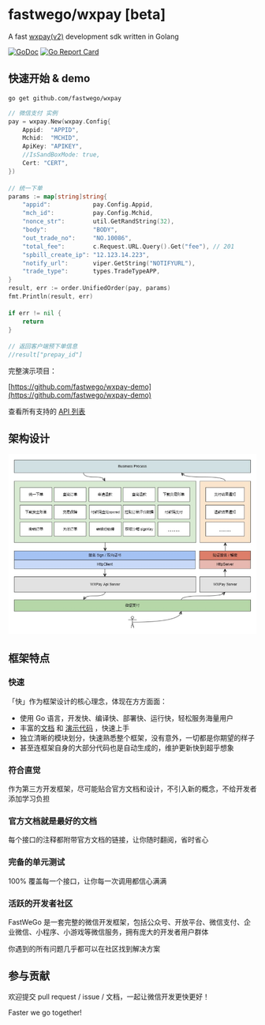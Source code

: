 # fastwego/wxpay [beta]

A fast [wxpay(v2)](https://pay.weixin.qq.com/wiki/doc/api/index.html) development sdk written in Golang

[![GoDoc](https://pkg.go.dev/badge/github.com/fastwego/wxpay?status.svg)](https://pkg.go.dev/github.com/fastwego/wxpay?tab=doc)
[![Go Report Card](https://goreportcard.com/badge/github.com/fastwego/wxpay)](https://goreportcard.com/report/github.com/fastwego/wxpay)
## 快速开始 & demo

```shell script
go get github.com/fastwego/wxpay
```

```go
// 微信支付 实例
pay = wxpay.New(wxpay.Config{
    Appid:  "APPID",
    Mchid:  "MCHID",
    ApiKey: "APIKEY",
    //IsSandBoxMode: true,
    Cert: "CERT",
})

// 统一下单
params := map[string]string{
    "appid":            pay.Config.Appid,
    "mch_id":           pay.Config.Mchid,
    "nonce_str":        util.GetRandString(32),
    "body":             "BODY",
    "out_trade_no":     "NO.10086",
    "total_fee":        c.Request.URL.Query().Get("fee"), // 201
    "spbill_create_ip": "12.123.14.223",
    "notify_url":       viper.GetString("NOTIFYURL"),
    "trade_type":       types.TradeTypeAPP,
}
result, err := order.UnifiedOrder(pay, params)
fmt.Println(result, err)

if err != nil {
    return
}

// 返回客户端预下单信息
//result["prepay_id"]

```

完整演示项目：

[https://github.com/fastwego/wxpay-demo](https://github.com/fastwego/wxpay-demo)

查看所有支持的 [API 列表](./doc/apilist.md)

## 架构设计

![sdk](./doc/img/sdk.jpg)


## 框架特点

### 快速

「快」作为框架设计的核心理念，体现在方方面面：

- 使用 Go 语言，开发快、编译快、部署快、运行快，轻松服务海量用户
- 丰富的[文档](https://pkg.go.dev/github.com/fastwego/wxpay) 和 [演示代码](https://github.com/fastwego/wxpay-demo) ，快速上手
- 独立清晰的模块划分，快速熟悉整个框架，没有意外，一切都是你期望的样子
- 甚至连框架自身的大部分代码也是自动生成的，维护更新快到超乎想象

### 符合直觉

作为第三方开发框架，尽可能贴合官方文档和设计，不引入新的概念，不给开发者添加学习负担

### 官方文档就是最好的文档

每个接口的注释都附带官方文档的链接，让你随时翻阅，省时省心

### 完备的单元测试

100% 覆盖每一个接口，让你每一次调用都信心满满

### 活跃的开发者社区

FastWeGo 是一套完整的微信开发框架，包括公众号、开放平台、微信支付、企业微信、小程序、小游戏等微信服务，拥有庞大的开发者用户群体

你遇到的所有问题几乎都可以在社区找到解决方案

## 参与贡献

欢迎提交 pull request / issue / 文档，一起让微信开发更快更好！

Faster we go together!